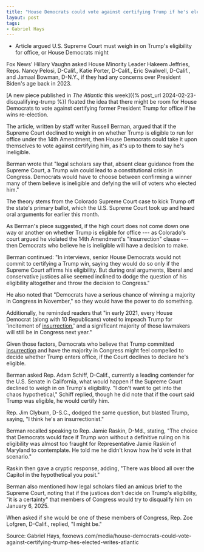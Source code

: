 ```yaml
---
title: "House Democrats could vote against certifying Trump if he's elected, writes The Atlantic"
layout: post
tags:
- Gabriel Hays
---
```


- Article argued U.S. Supreme Court must weigh in on Trump's eligibility for office, or House Democrats might

Fox News' Hillary Vaughn asked House Minority Leader Hakeem Jeffries, Reps. Nancy Pelosi, D-Calif., Katie Porter, D-Calif., Eric Swalwell, D-Calif., and Jamaal Bowman, D-N.Y., if they had any concerns over President Biden's age back in 2023.

[A new piece published in *The Atlantic* this week]({% post_url 2024-02-23-disqualifying-trump %}) floated the idea that there might be room for House Democrats to vote against certifying former President Trump for office if he wins re-election.

The article, written by staff writer Russell Berman, argued that if the Supreme Court declined to weigh in on whether Trump is eligible to run for office under the 14th Amendment, then House Democrats could take it upon themselves to vote against certifying him, as it's up to them to say he's ineligible.

Berman wrote that "legal scholars say that, absent clear guidance from the Supreme Court, a Trump win could lead to a constitutional crisis in Congress. Democrats would have to choose between confirming a winner many of them believe is ineligible and defying the will of voters who elected him."

The theory stems from the Colorado Supreme Court case to kick Trump off the state's primary ballot, which the U.S. Supreme Court took up and heard oral arguments for earlier this month.

As Berman's piece suggested, if the high court does not come down one way or another on whether Trump is eligible for office --- as Colorado's court argued he violated the 14th Amendment's "Insurrection" clause --- then Democrats who believe he is ineligible will have a decision to make.

Berman continued: "In interviews, senior House Democrats would not commit to certifying a Trump win, saying they would do so only if the Supreme Court affirms his eligibility. But during oral arguments, liberal and conservative justices alike seemed inclined to dodge the question of his eligibility altogether and throw the decision to Congress."

He also noted that "Democrats have a serious chance of winning a majority in Congress in November," so they would have the power to do something.

Additionally, he reminded readers that "in early 2021, every House Democrat (along with 10 Republicans) voted to impeach Trump for 'incitement of [insurrection](/insurrection.html),' and a significant majority of those lawmakers will still be in Congress next year."

Given those factors, Democrats who believe that Trump committed [insurrection](/insurrection.html) and have the majority in Congress might feel compelled to decide whether Trump enters office, if the Court declines to declare he's eligible.

Berman asked Rep. Adam Schiff, D-Calif., currently a leading contender for the U.S. Senate in California, what would happen if the Supreme Court declined to weigh in on Trump's eligibility. "I don't want to get into the chaos hypothetical," Schiff replied, though he did note that if the court said Trump was eligible, he would certify him.

Rep. Jim Clyburn, D-S.C., dodged the same question, but blasted Trump, saying, "I think he's an insurrectionist."

Berman recalled speaking to Rep. Jamie Raskin, D-Md., stating, "The choice that Democrats would face if Trump won without a definitive ruling on his eligibility was almost too fraught for Representative Jamie Raskin of Maryland to contemplate. He told me he didn't know how he'd vote in that scenario."

Raskin then gave a cryptic response, adding, "There was blood all over the Capitol in the hypothetical you posit."

Berman also mentioned how legal scholars filed an amicus brief to the Supreme Court, noting that if the justices don't decide on Trump's eligibility, "it is a certainty" that members of Congress would try to disqualify him on January 6, 2025.

When asked if she would be one of these members of Congress, Rep. Zoe Lofgren, D-Calif., replied, "I might be."

Source: Gabriel Hays, foxnews.com/media/house-democrats-could-vote-against-certifying-trump-hes-elected-writes-atlantic
